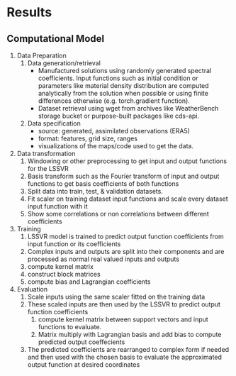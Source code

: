 # Results

## Computational Model

1. Data Preparation
    1. Data generation/retrieval
        - Manufactured solutions using randomly generated spectral coefficients. Input functions such as initial condition or parameters like material density distribution are computed analytically from the solution when possible or using finite differences otherwise (e.g. torch.gradient function).
        - Dataset retrieval using wget from archives like WeatherBench storage bucket or purpose-built packages like cds-api.
    2. Data specification
        - source: generated, assimilated observations (ERA5)
        - format: features, grid size, ranges
        - visualizations of the maps/code used to get the data.
2. Data transformation
    1. Windowing or other preprocessing to get input and output functions for the LSSVR
    2. Basis transform such as the Fourier transform of input and output functions to get basis coefficients of both functions
    3. Split data into train, test, & validation datasets.
    4. Fit scaler on training dataset input functions and scale every dataset input function with it
    5. Show some correlations or non correlations between different coefficients
3. Training
    1. LSSVR model is trained to predict output function coefficients from input function or its coefficients
    2. Complex inputs and outputs are split into their components and are processed as normal real valued inputs and outputs
    3. compute kernel matrix
    4. construct block matrices
    5. compute bias and Lagrangian coefficients
4. Evaluation
    1. Scale inputs using the same scaler fitted on the training data
    2. These scaled inputs are then used by the LSSVR to predict output function coefficients
        1. compute kernel matrix between support vectors and input functions to evaluate.
        2. Matrix multiply with Lagrangian basis and add bias to compute predicted output coeffecients
    3. The predicted coefficients are rearranged to complex form if needed and then used with the chosen basis to evaluate the approximated output function at desired coordinates
